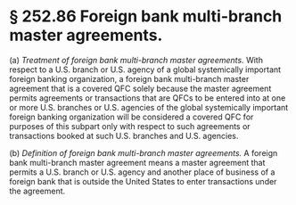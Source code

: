 # § 252.86   Foreign bank multi-branch master agreements.

(a) *Treatment of foreign bank multi-branch master agreements.* With respect to a U.S. branch or U.S. agency of a global systemically important foreign banking organization, a foreign bank multi-branch master agreement that is a covered QFC solely because the master agreement permits agreements or transactions that are QFCs to be entered into at one or more U.S. branches or U.S. agencies of the global systemically important foreign banking organization will be considered a covered QFC for purposes of this subpart only with respect to such agreements or transactions booked at such U.S. branches and U.S. agencies.


(b) *Definition of foreign bank multi-branch master agreements.* A foreign bank multi-branch master agreement means a master agreement that permits a U.S. branch or U.S. agency and another place of business of a foreign bank that is outside the United States to enter transactions under the agreement.




